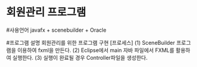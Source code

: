 # 회원관리 프로그램

#사용언어
  javafx + scenebuilder + Oracle

#프로그램 설명 
  회원관리를 위한 프로그램 구현
  [프로세스]
  (1) SceneBuilder 프로그램을 이용하여 fxml을 만든다.
  (2) Eclipse에서 main 자바 파일에서 FXML를 활용하여 실행한다.
  (3) 실행이 완료될 경우 Controller파일을 생성한다.
